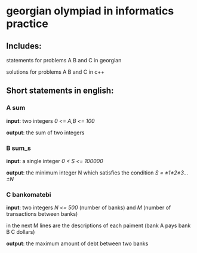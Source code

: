 # georgian olympiad in informatics practice

## Includes:

statements for problems A B and C in georgian

solutions for problems A B and C in c++

## Short statements in english:

### A sum

**input**: two integers _0 <= A,B <= 100_

**output**: the sum of two integers

### B sum_s

**input**: a single integer _0 < S <= 100000_

**output**: the minimum integer N which satisfies the condition _S = ±1±2±3...±N_

### C bankomatebi

**input**: two integers _N <= 500_ (number of banks) and _M_ (number of transactions between banks)

in the next M lines are the descriptions of each paiment (bank A pays bank B C dollars)

**output**: the maximum amount of debt between two banks
